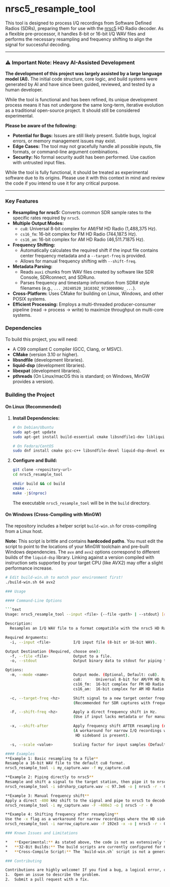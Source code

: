 # nrsc5_resample_tool

This tool is designed to process I/Q recordings from Software Defined Radios (SDRs), preparing them for use with the [nrsc5](https://github.com/theori-io/nrsc5) HD Radio decoder. As a flexible pre-processor, it handles 8-bit or 16-bit I/Q WAV files and performs the necessary resampling and frequency shifting to align the signal for successful decoding.

---

### ⚠️ Important Note: Heavy AI-Assisted Development

**The development of this project was largely assisted by a large language model (AI).** The initial code structure, core logic, and build systems were generated by AI and have since been guided, reviewed, and tested by a human developer.

While the tool is functional and has been refined, its unique development process means it has not undergone the same long-term, iterative evolution as a traditional open-source project. It should still be considered experimental.

**Please be aware of the following:**
*   **Potential for Bugs:** Issues are still likely present. Subtle bugs, logical errors, or memory management issues may exist.
*   **Edge Cases:** The tool may not gracefully handle all possible inputs, file formats, or command-line argument combinations.
*   **Security:** No formal security audit has been performed. Use caution with untrusted input files.

While the tool is fully functional, it should be treated as experimental software due to its origins. Please use it with this context in mind and review the code if you intend to use it for any critical purpose.

---

### Key Features

*   **Resampling for nrsc5:** Converts common SDR sample rates to the specific rates required by `nrsc5`.
*   **Multiple Output Modes:**
    *   `cu8`: Universal 8-bit complex for AM/FM HD Radio (1,488,375 Hz).
    *   `cs16_fm`: 16-bit complex for FM HD Radio (744,187.5 Hz).
    *   `cs16_am`: 16-bit complex for AM HD Radio (46,511.71875 Hz).
*   **Frequency Shifting:**
    *   Automatically calculates the required shift if the input file contains center frequency metadata and a `--target-freq` is provided.
    *   Allows for manual frequency shifting with `--shift-freq`.
*   **Metadata Parsing:**
    *   Reads `auxi` chunks from WAV files created by software like SDR Console, SDRconnect, and SDRuno.
    *   Parses frequency and timestamp information from SDR# style filenames (e.g., `..._20240520_181030Z_97300000Hz_...`).
*   **Cross-Platform:** Uses CMake for building on Linux, Windows, and other POSIX systems.
*   **Efficient Processing:** Employs a multi-threaded producer-consumer pipeline (read -> process -> write) to maximize throughput on multi-core systems.

### Dependencies

To build this project, you will need:
*   A C99 compliant C compiler (GCC, Clang, or MSVC).
*   **CMake** (version 3.10 or higher).
*   **libsndfile** (development libraries).
*   **liquid-dsp** (development libraries).
*   **libexpat** (development libraries).
*   **pthreads** (On Linux/macOS this is standard; on Windows, MinGW provides a version).

### Building the Project

#### On Linux (Recommended)

1.  **Install Dependencies:**
    ```bash
    # On Debian/Ubuntu
    sudo apt-get update
    sudo apt-get install build-essential cmake libsndfile1-dev libliquid-dev libexpat1-dev

    # On Fedora/CentOS
    sudo dnf install cmake gcc-c++ libsndfile-devel liquid-dsp-devel expat-devel
    ```

2.  **Configure and Build:**
    ```bash
    git clone <repository-url>
    cd nrsc5_resample_tool

    mkdir build && cd build
    cmake ..
    make -j$(nproc)
    ```
    The executable `nrsc5_resample_tool` will be in the `build` directory.

#### On Windows (Cross-Compiling with MinGW)

The repository includes a helper script `build-win.sh` for cross-compiling from a Linux host.

**Note:** This script is brittle and contains **hardcoded paths**. You must edit the script to point to the locations of your MinGW toolchain and pre-built Windows dependencies. The `avx` and `avx2` options correspond to different builds of the `liquid-dsp` library. Linking against a version compiled with instruction sets supported by your target CPU (like AVX2) may offer a slight performance increase.

```bash
# Edit build-win.sh to match your environment first!
./build-win.sh 64 avx2

### Usage

#### Command-Line Options

```text
Usage: nrsc5_resample_tool --input <file> {--file <path> | --stdout} [options]

Description:
  Resamples an I/Q WAV file to a format compatible with the nrsc5 HD Radio decoder.

Required Arguments:
  -i, --input <file>          I/Q input file (8-bit or 16-bit WAV).

Output Destination (Required, choose one):
  -f, --file <file>           Output to a file.
  -o, --stdout                Output binary data to stdout for piping to another program (e.g., nrsc5).

Options:
  -m, --mode <name>           Output mode. (Optional, Default: cu8).
                              cu8:      Universal 8-bit for AM/FM HD Radio decoding (1488375 Hz).
                              cs16_fm:  16-bit complex for FM HD Radio decoding (744187.5 Hz).
                              cs16_am:  16-bit complex for AM HD Radio decoding (46511.71875 Hz).

  -c, --target-freq <hz>      Shift signal to a new target center frequency (e.g., 97.3e6).
                              (Recommended for SDR captures with frequency metadata).

  -F, --shift-freq <hz>       Apply a direct frequency shift in Hz.
                              (Use if input lacks metadata or for manual correction).

  -x, --shift-after           Apply frequency shift AFTER resampling (default is before).
                              (A workaround for narrow I/Q recordings where only a single
                               HD sideband is present).

  -s, --scale <value>         Scaling factor for input samples (Default: 0.02 for cu8, 0.5 for cs16).

#### Examples
**Example 1: Basic resampling to a file**
Resample a 16-bit WAV file to the default cu8 format.
nrsc5_resample_tool -i my_capture.wav -f my_capture.cu8

**Example 2: Piping directly to nrsc5**
Resample and shift a signal to the target station, then pipe it to nrsc5 to decode the first program (0). (Assumes the WAV has metadata).
nrsc5_resample_tool -i sdrsharp_capture.wav -c 97.3e6 -o | nrsc5 -r - 0

**Example 3: Manual frequency shift**
Apply a direct -400 kHz shift to the signal and pipe to nrsc5 to decode the first program.
nrsc5_resample_tool -i my_capture.wav -F -400e3 -o | nrsc5 -r - 0

**Example 4: Shifting frequency after resampling**
Use the -x flag as a workaround for narrow recordings where the HD sideband is near the edge of the passband.
nrsc5_resample_tool -i narrow_capture.wav -F 192e3 -x -o | nrsc5 -r - 0

### Known Issues and Limitations

*   **Experimental:** As stated above, the code is not as extensively tested as a mature project and may contain bugs.
*   **32-Bit Builds:** The build scripts are currently configured for 64-bit systems only.
*   **Cross-Compile Script:** The `build-win.sh` script is not a general-purpose solution and requires manual editing.

### Contributing

Contributions are highly welcome! If you find a bug, a logical error, or an area for improvement, please feel free to:
1.  Open an issue to describe the problem.
2.  Submit a pull request with a fix.
